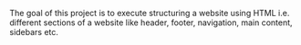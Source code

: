 The goal of this project is to execute structuring a website using HTML i.e. different sections of a website like header, footer, navigation, main content, sidebars etc.
